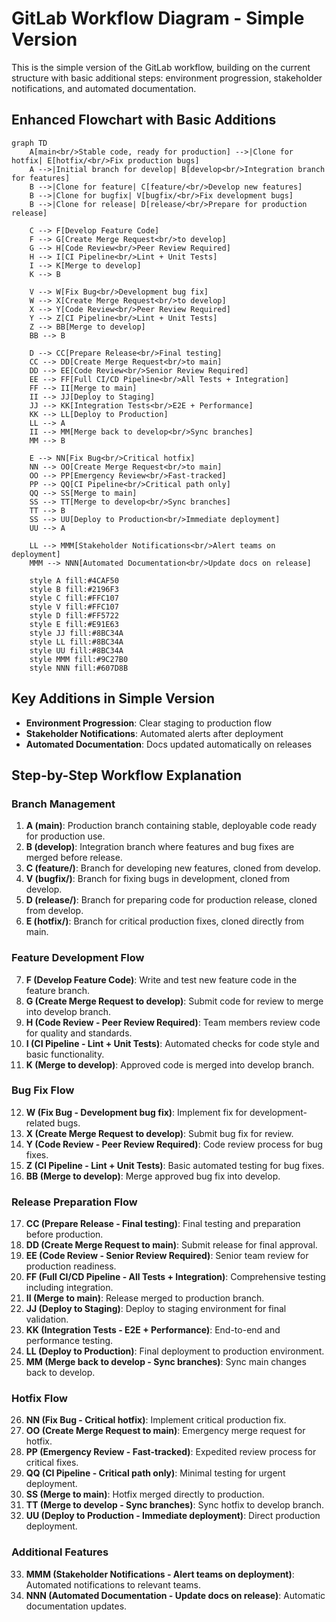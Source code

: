 # GitLab Workflow Diagram - Simple Version

This is the simple version of the GitLab workflow, building on the current structure with basic additional steps: environment progression, stakeholder notifications, and automated documentation.

## Enhanced Flowchart with Basic Additions

```mermaid
graph TD
    A[main<br/>Stable code, ready for production] -->|Clone for hotfix| E[hotfix/<br/>Fix production bugs]
    A -->|Initial branch for develop| B[develop<br/>Integration branch for features]
    B -->|Clone for feature| C[feature/<br/>Develop new features]
    B -->|Clone for bugfix| V[bugfix/<br/>Fix development bugs]
    B -->|Clone for release| D[release/<br/>Prepare for production release]

    C --> F[Develop Feature Code]
    F --> G[Create Merge Request<br/>to develop]
    G --> H[Code Review<br/>Peer Review Required]
    H --> I[CI Pipeline<br/>Lint + Unit Tests]
    I --> K[Merge to develop]
    K --> B

    V --> W[Fix Bug<br/>Development bug fix]
    W --> X[Create Merge Request<br/>to develop]
    X --> Y[Code Review<br/>Peer Review Required]
    Y --> Z[CI Pipeline<br/>Lint + Unit Tests]
    Z --> BB[Merge to develop]
    BB --> B

    D --> CC[Prepare Release<br/>Final testing]
    CC --> DD[Create Merge Request<br/>to main]
    DD --> EE[Code Review<br/>Senior Review Required]
    EE --> FF[Full CI/CD Pipeline<br/>All Tests + Integration]
    FF --> II[Merge to main]
    II --> JJ[Deploy to Staging]
    JJ --> KK[Integration Tests<br/>E2E + Performance]
    KK --> LL[Deploy to Production]
    LL --> A
    II --> MM[Merge back to develop<br/>Sync branches]
    MM --> B

    E --> NN[Fix Bug<br/>Critical hotfix]
    NN --> OO[Create Merge Request<br/>to main]
    OO --> PP[Emergency Review<br/>Fast-tracked]
    PP --> QQ[CI Pipeline<br/>Critical path only]
    QQ --> SS[Merge to main]
    SS --> TT[Merge to develop<br/>Sync branches]
    TT --> B
    SS --> UU[Deploy to Production<br/>Immediate deployment]
    UU --> A

    LL --> MMM[Stakeholder Notifications<br/>Alert teams on deployment]
    MMM --> NNN[Automated Documentation<br/>Update docs on release]

    style A fill:#4CAF50
    style B fill:#2196F3
    style C fill:#FFC107
    style V fill:#FFC107
    style D fill:#FF5722
    style E fill:#E91E63
    style JJ fill:#8BC34A
    style LL fill:#8BC34A
    style UU fill:#8BC34A
    style MMM fill:#9C27B0
    style NNN fill:#607D8B
```

## Key Additions in Simple Version
- **Environment Progression**: Clear staging to production flow
- **Stakeholder Notifications**: Automated alerts after deployment
- **Automated Documentation**: Docs updated automatically on releases
## Step-by-Step Workflow Explanation

### Branch Management
1. **A (main)**: Production branch containing stable, deployable code ready for production use.
2. **B (develop)**: Integration branch where features and bug fixes are merged before release.
3. **C (feature/)**: Branch for developing new features, cloned from develop.
4. **V (bugfix/)**: Branch for fixing bugs in development, cloned from develop.
5. **D (release/)**: Branch for preparing code for production release, cloned from develop.
6. **E (hotfix/)**: Branch for critical production fixes, cloned directly from main.

### Feature Development Flow
7. **F (Develop Feature Code)**: Write and test new feature code in the feature branch.
8. **G (Create Merge Request to develop)**: Submit code for review to merge into develop branch.
9. **H (Code Review - Peer Review Required)**: Team members review code for quality and standards.
10. **I (CI Pipeline - Lint + Unit Tests)**: Automated checks for code style and basic functionality.
11. **K (Merge to develop)**: Approved code is merged into develop branch.

### Bug Fix Flow
12. **W (Fix Bug - Development bug fix)**: Implement fix for development-related bugs.
13. **X (Create Merge Request to develop)**: Submit bug fix for review.
14. **Y (Code Review - Peer Review Required)**: Code review process for bug fixes.
15. **Z (CI Pipeline - Lint + Unit Tests)**: Basic automated testing for bug fixes.
16. **BB (Merge to develop)**: Merge approved bug fix into develop.

### Release Preparation Flow
17. **CC (Prepare Release - Final testing)**: Final testing and preparation before production.
18. **DD (Create Merge Request to main)**: Submit release for final approval.
19. **EE (Code Review - Senior Review Required)**: Senior team review for production readiness.
20. **FF (Full CI/CD Pipeline - All Tests + Integration)**: Comprehensive testing including integration.
21. **II (Merge to main)**: Release merged to production branch.
22. **JJ (Deploy to Staging)**: Deploy to staging environment for final validation.
23. **KK (Integration Tests - E2E + Performance)**: End-to-end and performance testing.
24. **LL (Deploy to Production)**: Final deployment to production environment.
25. **MM (Merge back to develop - Sync branches)**: Sync main changes back to develop.

### Hotfix Flow
26. **NN (Fix Bug - Critical hotfix)**: Implement critical production fix.
27. **OO (Create Merge Request to main)**: Emergency merge request for hotfix.
28. **PP (Emergency Review - Fast-tracked)**: Expedited review process for critical fixes.
29. **QQ (CI Pipeline - Critical path only)**: Minimal testing for urgent deployment.
30. **SS (Merge to main)**: Hotfix merged directly to production.
31. **TT (Merge to develop - Sync branches)**: Sync hotfix to develop branch.
32. **UU (Deploy to Production - Immediate deployment)**: Direct production deployment.

### Additional Features
33. **MMM (Stakeholder Notifications - Alert teams on deployment)**: Automated notifications to relevant teams.
34. **NNN (Automated Documentation - Update docs on release)**: Automatic documentation updates.